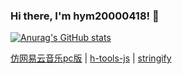 ### Hi there, I'm hym20000418! 👋

[![Anurag's GitHub stats](https://github-readme-stats.vercel.app/api?username=18023785187&count_private=true&show_icons=true&theme=tokyonight&custom_title=My%20GitHub%20Stats)](https://github.com/anuraghazra/github-readme-stats)

<p>
  <a href="https://github.com/18023785187/music">仿网易云音乐pc版</a>
  |
  <a href="https://github.com/18023785187/h-tools-js">h-tools-js</a>
  |
  <a href="https://github.com/18023785187/stringify">stringify</a>
</p>
